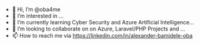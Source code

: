 - 👋 Hi, I’m @oba4me
- 👀 I’m interested in ...
- 🌱 I’m currently learning Cyber Security and Azure Artificial Intelligence...
- 💞️ I’m looking to collaborate on on Azure, Laravel/PHP Projects and ...
- 📫 How to reach me via https://linkedin.com/in/alexander-bamidele-oba

<!---
oba4me/oba4me is a ✨ special ✨ repository because its `README.md` (this file) appears on your GitHub profile.
You can click the Preview link to take a look at your changes.
--->
